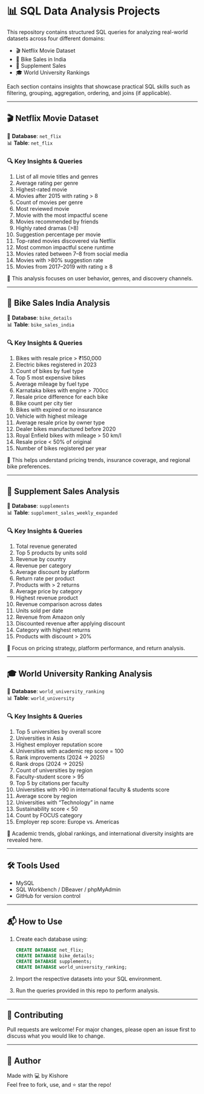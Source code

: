 # 📊 SQL Data Analysis Projects

This repository contains structured SQL queries for analyzing real-world datasets across four different domains:

- 🎬 Netflix Movie Dataset
- 🚴 Bike Sales in India
- 💊 Supplement Sales
- 🎓 World University Rankings

Each section contains insights that showcase practical SQL skills such as filtering, grouping, aggregation, ordering, and joins (if applicable).

---

## 🎬 Netflix Movie Dataset

📁 **Database**: `net_flix`  
📊 **Table**: `net_flix`

### 🔍 Key Insights & Queries

1. List of all movie titles and genres  
2. Average rating per genre  
3. Highest-rated movie  
4. Movies after 2015 with rating > 8  
5. Count of movies per genre  
6. Most reviewed movie  
7. Movie with the most impactful scene  
8. Movies recommended by friends  
9. Highly rated dramas (>8)  
10. Suggestion percentage per movie  
11. Top-rated movies discovered via Netflix  
12. Most common impactful scene runtime  
13. Movies rated between 7–8 from social media  
14. Movies with >80% suggestion rate  
15. Movies from 2017–2019 with rating ≥ 8  

📌 This analysis focuses on user behavior, genres, and discovery channels.

---

## 🚴 Bike Sales India Analysis

📁 **Database**: `bike_details`  
📊 **Table**: `bike_sales_india`

### 🔍 Key Insights & Queries

1. Bikes with resale price > ₹150,000  
2. Electric bikes registered in 2023  
3. Count of bikes by fuel type  
4. Top 5 most expensive bikes  
5. Average mileage by fuel type  
6. Karnataka bikes with engine > 700cc  
7. Resale price difference for each bike  
8. Bike count per city tier  
9. Bikes with expired or no insurance  
10. Vehicle with highest mileage  
11. Average resale price by owner type  
12. Dealer bikes manufactured before 2020  
13. Royal Enfield bikes with mileage > 50 km/l  
14. Resale price < 50% of original  
15. Number of bikes registered per year  

📌 This helps understand pricing trends, insurance coverage, and regional bike preferences.

---

## 💊 Supplement Sales Analysis

📁 **Database**: `supplements`  
📊 **Table**: `supplement_sales_weekly_expanded`

### 🔍 Key Insights & Queries

1. Total revenue generated  
2. Top 5 products by units sold  
3. Revenue by country  
4. Revenue per category  
5. Average discount by platform  
6. Return rate per product  
7. Products with > 2 returns  
8. Average price by category  
9. Highest revenue product  
10. Revenue comparison across dates  
11. Units sold per date  
12. Revenue from Amazon only  
13. Discounted revenue after applying discount  
14. Category with highest returns  
15. Products with discount > 20%  

📌 Focus on pricing strategy, platform performance, and return analysis.

---

## 🎓 World University Ranking Analysis

📁 **Database**: `world_university_ranking`  
📊 **Table**: `world_university`

### 🔍 Key Insights & Queries

1. Top 5 universities by overall score  
2. Universities in Asia  
3. Highest employer reputation score  
4. Universities with academic rep score = 100  
5. Rank improvements (2024 → 2025)  
6. Rank drops (2024 → 2025)  
7. Count of universities by region  
8. Faculty-student score > 95  
9. Top 5 by citations per faculty  
10. Universities with >90 in international faculty & students score  
11. Average score by region  
12. Universities with “Technology” in name  
13. Sustainability score < 50  
14. Count by FOCUS category  
15. Employer rep score: Europe vs. Americas  

📌 Academic trends, global rankings, and international diversity insights are revealed here.

---

## 🛠️ Tools Used

- MySQL
- SQL Workbench / DBeaver / phpMyAdmin
- GitHub for version control

---

## 📬 How to Use

1. Create each database using:
    ```sql
    CREATE DATABASE net_flix;
    CREATE DATABASE bike_details;
    CREATE DATABASE supplements;
    CREATE DATABASE world_university_ranking;
    ```

2. Import the respective datasets into your SQL environment.
3. Run the queries provided in this repo to perform analysis.

---

## 🤝 Contributing

Pull requests are welcome! For major changes, please open an issue first to discuss what you would like to change.

---

## 📌 Author

Made with 💻 by Kishore  
Feel free to fork, use, and ⭐ star the repo!

